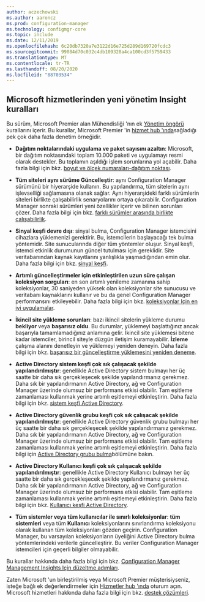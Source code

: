 ```yaml
---
author: aczechowski
ms.author: aaroncz
ms.prod: configuration-manager
ms.technology: configmgr-core
ms.topic: include
ms.date: 12/11/2019
ms.openlocfilehash: 6c20db7320a7e3122d16e725d289d169720fcdc3
ms.sourcegitcommit: 99084d70c032c4db109328a4ca100cd3f5759433
ms.translationtype: MT
ms.contentlocale: tr-TR
ms.lasthandoff: 08/20/2020
ms.locfileid: "88703534"
---
```

## <a name="new-management-insight-rules-from-microsoft-services"></a><a name="bkmk_rules"></a> Microsoft hizmetlerinden yeni yönetim Insight kuralları

<!--3607758-->

Bu sürüm, Microsoft Premier alan Mühendisliği 'nın ek [Yönetim öngörü](../../../../servers/manage/management-insights.md) kurallarını içerir. Bu kurallar, Microsoft Premier 'in [hizmet hub 'ında](/services-hub/health/getting_started_with_on_demand_assessments)sağladığı pek çok daha fazla denetim örneğidir.

- **Dağıtım noktalarındaki uygulama ve paket sayısını azaltın**: Microsoft, bir dağıtım noktasındaki toplam 10.000 paketi ve uygulamayı resmi olarak destekler. Bu toplamın aşıldığı işlem sorunlarına yol açabilir. Daha fazla bilgi için bkz. [boyut ve ölçek numaraları-dağıtım noktası](../../../../plan-design/configs/size-and-scale-numbers.md#distribution-point).

- **Tüm siteleri aynı sürüme Güncelleştir**: aynı Configuration Manager sürümünü bir hiyerarşide kullanın. Bu yapılandırma, tüm sitelerin aynı işlevselliği sağlamasına olanak sağlar. Aynı hiyerarşideki farklı sürümlerin siteleri birlikte çalışabilirlik senaryolarını ortaya çıkarabilir. Configuration Manager sonraki sürümleri yeni özellikler içerir ve bilinen sorunları çözer. Daha fazla bilgi için bkz. [farklı sürümler arasında birlikte çalışabilirlik](../../../../plan-design/hierarchy/interoperability-between-different-versions.md).

- **Sinyal keşfi devre dışı**: sinyal bulma, Configuration Manager istemcisini cihazlara yüklemenizi gerektirir. Bu, istemcilerin başlayacağı tek bulma yöntemidir. Site sunucularında diğer tüm yöntemler oluşur. Sinyal keşfi, istemci etkinlik durumunun güncel tutulması için gereklidir. Site veritabanından kaynak kayıtlarını yanlışlıkla yaşmadığından emin olur. Daha fazla bilgi için bkz. [sinyal keşfi](../../../../servers/deploy/configure/about-discovery-methods.md#bkmk_aboutHeartbeat).

- **Artımlı güncelleştirmeler için etkinleştirilen uzun süre çalışan koleksiyon sorguları**: en son artımlı yenileme zamanına sahip koleksiyonlar, 30 saniyeden yüksek olan koleksiyonlar site sunucusu ve veritabanı kaynaklarını kullanır ve bu da genel Configuration Manager performansını etkileyebilir. Daha fazla bilgi için bkz. [koleksiyonlar Için en iyi uygulamalar](../../../../clients/manage/collections/best-practices-for-collections.md).

- **İkincil site yükleme sorunları**: bazı ikincil sitelerin yükleme durumu **bekliyor** veya **başarısız oldu**. Bu durumlar, yüklemeyi başlattığınız ancak başarıyla tamamlamadığınız anlamına gelir. İkincil site yüklemesi bitene kadar istemciler, birincil siteyle düzgün iletişim kuramayabilir. **İzleme** çalışma alanını denetleyin ve yüklemeyi yeniden deneyin. Daha fazla bilgi için bkz. [başarısız bir güncelleştirme yüklemesini yeniden deneme](../../../../servers/manage/install-in-console-updates.md#bkmk_retry).

- **Active Directory sistem keşfi çok sık çalışacak şekilde yapılandırılmıştır**: genellikle Active Directory sistem bulmayı her üç saatte bir daha sık gerçekleşecek şekilde yapılandırmanız gerekmez. Daha sık bir yapılandırmanın Active Directory, ağ ve Configuration Manager üzerinde olumsuz bir performans etkisi olabilir. Tam eşitleme zamanlaması kullanmak yerine artımlı eşitlemeyi etkinleştirin. Daha fazla bilgi için bkz. [sistem keşfi Active Directory](../../../../servers/deploy/configure/about-discovery-methods.md#bkmk_aboutSystem).

- **Active Directory güvenlik grubu keşfi çok sık çalışacak şekilde yapılandırılmıştır**: genellikle Active Directory güvenlik grubu bulmayı her üç saatte bir daha sık gerçekleşecek şekilde yapılandırmanız gerekmez. Daha sık bir yapılandırmanın Active Directory, ağ ve Configuration Manager üzerinde olumsuz bir performans etkisi olabilir. Tam eşitleme zamanlaması kullanmak yerine artımlı eşitlemeyi etkinleştirin. Daha fazla bilgi için [Active Directory grubu bulma](../../../../servers/deploy/configure/about-discovery-methods.md#bkmk_aboutGroup)bölümüne bakın.

- **Active Directory Kullanıcı keşfi çok sık çalışacak şekilde yapılandırılmıştır**: genellikle Active Directory Kullanıcı bulmayı her üç saatte bir daha sık gerçekleşecek şekilde yapılandırmanız gerekmez. Daha sık bir yapılandırmanın Active Directory, ağ ve Configuration Manager üzerinde olumsuz bir performans etkisi olabilir. Tam eşitleme zamanlaması kullanmak yerine artımlı eşitlemeyi etkinleştirin. Daha fazla bilgi için bkz. [Kullanıcı keşfi Active Directory](../../../../servers/deploy/configure/about-discovery-methods.md#bkmk_aboutUser).

- **Tüm sistemler veya tüm kullanıcılar ile sınırlı koleksiyonlar**: **tüm sistemleri** veya tüm **Kullanıcı** koleksiyonlarını sınırlandırma koleksiyonu olarak kullanan tüm koleksiyonları gözden geçirin. Configuration Manager, bu varsayılan koleksiyonların üyeliğini Active Directory bulma yöntemlerindeki verilerle güncelleştirir. Bu veriler Configuration Manager istemcileri için geçerli bilgiler olmayabilir.

Bu kurallar hakkında daha fazla bilgi için bkz. [Configuration Manager Management Insights Için düzeltme adımları](/services-hub/health/remediation-steps-configmgr).

Zaten Microsoft 'un birleştirilmiş veya Microsoft Premier müşterisiyseniz, isteğe bağlı ek değerlendirmeler için [Hizmetler hub 'ında](https://serviceshub.microsoft.com/assessments/) oturum açın. Microsoft hizmetleri hakkında daha fazla bilgi için bkz. [destek çözümleri](https://www.microsoft.com/enterprise/services/support).